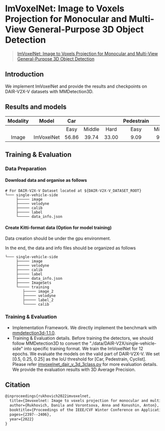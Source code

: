# ImVoxelNet: Image to Voxels Projection for Monocular and Multi-View General-Purpose 3D Object Detection

> [ImVoxelNet: Image to Voxels Projection for Monocular and Multi-View General-Purpose 3D Object Detection](https://arxiv.org/abs/2106.01178)

## Introduction

We implement ImVoxelNet and provide the results and checkpoints on DAIR-V2X-V datasets with MMDetection3D.

## Results and models


| Modality |   Model   |  Car  |        |      | Pedestrain |        |      | Cyclist |        |      |                                          Download                                          |
| :--------: | :----------: | :-----: | :------: | :-----: | :----------: | :------: | :----: | :-------: | :------: | :----: | :-------------------------------------------------------------------------------------------: |
|          |            | Easy | Middle | Hard |    Easy    | Middle | Hard |  Easy  | Middle | Hard |                                                                                            |
|  Image  | ImVoxelNet | 56.86 | 39.74 | 33.00 |    9.09    |  9.09  | 9.09 |  10.48  |  9.09  | 9.09 | [model](https://drive.google.com/file/d/1HimYmBKhpnpU14UdKLykQJQrkSBDKGyf/view?usp=share_link) |

## Training & Evaluation

### Data Preparation

#### Download data and organise as follows

```
# For DAIR-V2X-V Dataset located at ${DAIR-V2X-V_DATASET_ROOT}
└─── single-vehicle-side
     ├───── image
     ├───── velodyne
     ├───── calib
     ├───── label
     └───── data_info.json        
```


#### Create Kitti-format data (Option for model training)

Data creation should be under the gpu environment.

In the end, the data and info files should be organized as follows
```
└─── single-vehicle-side             
     ├───── image
     ├───── velodyne
     ├───── calib
     ├───── label
     ├───── data_info.json
     ├───── ImageSets
     └───── training
        ├───── image_2
        ├───── velodyne
        ├───── label_2
        └───── calib
```

### Training & Evaluation

* Implementation Framework. We directly implement the benchmark with [mmdetection3d-1.1.0](https://github.com/open-mmlab/mmdetection3d/tree/v1.1.0).
* Training & Evaluation details.
  Before training the detectors, we should follow MMDetection3D to convert the "./data/DAIR-V2X/single-vehicle-side" into specific training format.
  We train the ImVoxelNet for 12 epochs.
  We evaluate the models on the valid part of DAIR-V2X-V.
  We set [0.5, 0.25, 0.25] as the IoU threshold for [Car, Pedestrain, Cyclist].
  Please refer [imvoxelnet_dair_v_3d_3class.py](./imvoxelnet_dair_v_3d_3class.py) for more evaluation details.
  We provide the evaluation results with 3D Average Precision.

## Citation

```latex
@inproceedings{rukhovich2022imvoxelnet,
  title={Imvoxelnet: Image to voxels projection for monocular and multi-view general-purpose 3d object detection},
  author={Rukhovich, Danila and Vorontsova, Anna and Konushin, Anton},
  booktitle={Proceedings of the IEEE/CVF Winter Conference on Applications of Computer Vision},
  pages={2397--2406},
  year={2022}
}
```
